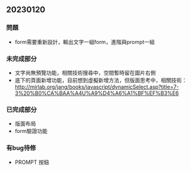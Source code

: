 ## 20230120

### 問題
+ form需要重新設計，輸出文字一組form，進階與prompt一組

### 未完成部分
+ 文字尚無預覽功能，相關技術搜尋中，空間暫時留在圖片右側
+ 底下的頁面新增功能，目前想到虛擬新增方法，但版面思考中，相關技術：http://mirlab.org/jang/books/javascript/dynamicSelect.asp?title=7-3%20%B0%CA%BAA%A4U%A9%D4%A6%A1%BF%EF%B3%E6

### 已完成部分
+ 版面布局
+ form驗證功能

### 有bug待修
+ PROMPT 按鈕
    
    
